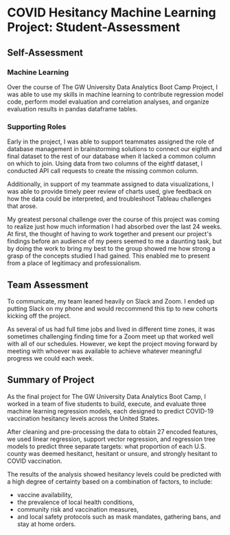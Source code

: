 # COVID Hesitancy Machine Learning Project: Student-Assessment

## Self-Assessment
### Machine Learning
Over the course of The GW University Data Analytics Boot Camp Project, I was able to use my skills in machine learning to contribute regression model code, perform model evaluation and correlation analyses, and organize evaluation results in pandas dataframe tables.

### Supporting Roles
Early in the project, I was able to support teammates assigned the role of database management in brainstorming solutions to connect our eighth and final dataset to the rest of our database when it lacked a common column on which to join.  Using data from two columns of the eightf dataset, I conducted API call requests to create the missing common column.

Additionally, in support of my teammate assigned to data visualizations, I was able to provide timely peer review of charts used, give feedback on how the data could be interpreted, and troubleshoot Tableau challenges that arose.

My greatest personal challenge over the course of this project was coming to realize just how much information I had absorbed over the last 24 weeks.  At first, the thought of having to work together and present our project's findings before an audience of my peers seemed to me a daunting task, but by doing the work to bring my best to the group showed me how strong a grasp of the concepts studied I had gained.  This enabled me to present from a place of legitimacy and professionalism.

## Team Assessment
To communicate, my team leaned heavily on Slack and Zoom. I ended up putting Slack on my phone and would reccommend this tip to new cohorts kicking off the project.

As several of us had full time jobs and lived in different time zones, it was sometimes challenging finding time for a Zoom meet up that worked well with all of our schedules. However, we kept the project moving forward by meeting with whoever was available to achieve whatever meaningful progress we could each week.  

## Summary of Project
As the final project for The GW University Data Analytics Boot Camp, I worked in a team of five students to build, execute, and evaluate three machine learning regression models, each designed to predict COVID-19 vaccination hesitancy levels across the United States.

After cleaning and pre-processing the data to obtain 27 encoded features, we used linear regression, support vector regression, and regression tree models to predict three separate targets: what proportion of each U.S. county was deemed hesitanct, hesitant or unsure, and strongly hesitant to COVID vaccination.

The results of the analysis showed hesitancy levels could be predicted with a high degree of certainty based on a combination of factors, to include:

* vaccine availability,
* the prevalence of local health conditions,
* community risk and vaccination measures, 
* and local safety protocols such as mask mandates, gathering bans, and stay at home orders.
